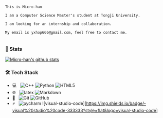 <!--
**Micro-han/Micro-han** is a ✨ _special_ ✨ repository because its `README.md` (this file) appears on your GitHub profile.

Here are some ideas to get you started:

- 🔭 I’m currently working on ...
- 🌱 I’m currently learning ...
- 👯 I’m looking to collaborate on ...
- 🤔 I’m looking for help with ...
- 💬 Ask me about ...
- 📫 How to reach me: ...
- 😄 Pronouns: ...
- ⚡ Fun fact: ...
-->

```

This is Micro-han

I am a Computer Science Master's student at Tongji University.

I am looking for an internship and collaboration.

My email is yxhop666@gmail.com, feel free to contact me.


```

### 🧙 Stats

[![Micro-han's github stats](https://github-readme-stats.vercel.app/api?username=Micro-han&theme=merko)](https://github.com/anuraghazra/github-readme-stats)

### 🛠 Tech Stack

- 💻 &#160; ![C++](https://img.shields.io/badge/-C++-333333?style=flat&logo=C&logoColor=007396) ![Python](https://img.shields.io/badge/-Python-333333?style=flat&logo=Python&logoColor=007396) ![HTML5](https://img.shields.io/badge/-HTML5-333333?style=flat&logo=HTML5)
- 🌐 &#160; ![latex](https://img.shields.io/badge/-latex-333333?style=flat&logo=latex) ![Markdown](https://img.shields.io/badge/-Markdown-333333?style=flat&logo=markdown)
- 🔧 &#160; ![Git](https://img.shields.io/badge/-Git-333333?style=flat&logo=git) ![GitHub](https://img.shields.io/badge/-GitHub-333333?style=flat&logo=github) 
- ⚡ &#160; ![pycharm](https://img.shields.io/badge/-pycharm-333333?style=flat&logo=pycharm) ![visual-studio-code][https://img.shields.io/badge/-visual%20studio%20code-333333?style=flat&logo=visual-studio-code]
